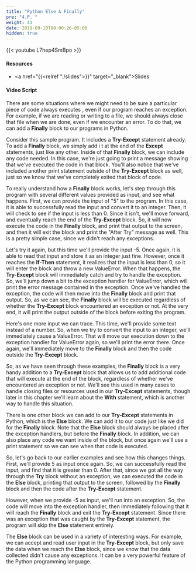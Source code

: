 ```yaml
---
title: "Python Else & Finally"
pre: "4.P. "
weight: 41
date: 2019-09-10T00:00:26-05:00
hidden: true
---
```


{{< youtube L7hep4SmBpo >}}

#### Resources

* <a href="{{<relref "./slides">}}" target="_blank">Slides</a>

#### Video Script

There are some situations where we might need to be sure a particular piece of code always executes , even if our program reaches an exception. For example, if we are reading or writing to a file, we should always close that file when we are done, even if we encounter an error. To do that, we can add a **Finally** block to our programs in Python.

Consider this sample program. It includes a **Try-Except** statement already. To add a **Finally** block, we simply add i t at the end of the **Except** statements, just like any other. Inside of that **Finally** block, we can include any code needed. In this case, we're just going to print a message showing that we've executed the code in that block. You'll also notice that we've included another print statement outside of the **Try-Except** block as well, just so we know that we've completely exited that block of code.

To really understand how a **Finally** block works, let's step through this program with several different values provided as input, and see what happens. First, we can provide the input of "5" to the program. In this case, it is able to successfully read the input and convert it to an integer. Then, it will check to see if the input is less than 0. Since it isn't, we'll move forward, and eventually reach the end of the **Try-Except** block. So, it will now execute the code in the **Finally** block, and print that output to the screen, and then it will exit the block and print the "After Try" message as well. This is a pretty simple case, since we didn't reach any exceptions.

Let's try it again, but this time we'll provide the input -5. Once again, it is able to read that input and store it as an integer just fine. However, once it reaches the **If-Then** statement, it realizes that the input is less than 0, so it will enter the block and throw a new ValueError. When that happens, the **Try-Except** block will immediately catch and try to handle the exception. So, we'll jump down a bit to the exception handler for ValueError, which will print the error message contained in the exception. Once we've handled the exception, the code will then move into the **Finally** block and print that output. So, as we can see, the **Finally** block will be executed regardless of whether the **Try-Except** block encountered an exception or not. At the very end, it will print the output outside of the block before exiting the program.

Here's one more input we can trace. This time, we'll provide some text instead of a number. So, when we try to convert the input to an integer, we'll immediately cause a ValueError. That will move our execution down to the exception handler for ValueError again, so we'll print the error there. Once again, we'll immediately move to the **Finally** block and then the code outside the **Try-Except** block.

So, as we have seen through these examples, the **Finally** block is a very handy addition to a **Try-Except** block that allows us to add additional code that will execute at the end of the block, regardless of whether we've encountered an exception or not. We'll see this used in many cases to handle closing files or resources used in our **Try-Except** statements, though later in this chapter we'll learn about the **With** statement, which is another way to handle this situation.

There is one other block we can add to our **Try-Except** statements in Python, which is the **Else** block. We can add it to our code just like we did for the **Finally** block. Note that the **Else** block should always be placed after the exception handlers, but before the **Finally** block. In addition, we can also place any code we want inside of the block, but once again we'll use a print statement so we can see when that code is executed.

So, let's go back to our earlier examples and see how this changes things. First, we'll provide 5 as input once again. So, we can successfully read the input, and find that it is greater than 0. After that, since we got all the way through the **Try** block without an exception, we can executed the code in the **Else** block, printing that output to the screen, followed by the **Finally** block and then the code after the **Try-Except** statement.

However, when we provide -5 as input, we'll run into an exception. So, the code will move into the exception handler, then immediately following that it will reach the **Finally** block and exit the **Try-Except** statement. Since there was an exception that was caught by the **Try-Except** statement, the program will skip the **Else** statement entirely.

The **Else** block can be used in a variety of interesting ways. For example, we can accept and read user input in the **Try-Except** block, but only save the data when we reach the **Else** block, since we know that the data collected didn't cause any exceptions. It can be a very powerful feature of the Python programming language.
